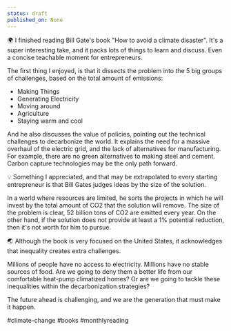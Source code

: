 ```yaml
---
status: draft
published_on: None
---
```

🌍 I finished reading Bill Gate's book "How to avoid a climate disaster". It's a super interesting take, and it packs lots of things to learn and discuss. Even a concise teachable moment for entrepreneurs. 

The first thing I enjoyed, is that it dissects the problem into the 5 big groups of challenges, based on the total amount of emissions: 

- Making Things
- Generating Electricity
- Moving around
- Agriculture
- Staying warm and cool 

And he also discusses the value of policies, pointing out the technical challenges to decarbonize the world. It explains the need for a massive overhaul of the electric grid, and the lack of alternatives for manufacturing. For example, there are no green alternatives to making steel and cement. Carbon capture technologies may be the only path forward. 

💡 Something I appreciated, and that may be extrapolated to every starting entrepreneur is that Bill Gates judges ideas by the size of the solution.

In a world where resources are limited, he sorts the projects in which he will invest by the total amount of CO2 that the solution will remove. The size of the problem is clear, 52 billion tons of CO2 are emitted every year. On the other hand, if the solution does not provide at least a 1% potential reduction, then it's not worth for him to pursue.  

🌏 Although the book is very focused on the United States, it acknowledges that inequality creates extra challenges. 

Millions of people have no access to electricity. Millions have no stable sources of food. Are we going to deny them a better life from our comfortable heat-pump climatized homes? Or are we going to tackle these inequalities within the decarbonization strategies? 

The future ahead is challenging, and we are the generation that must make it happen. 

#climate-change #books #monthlyreading


